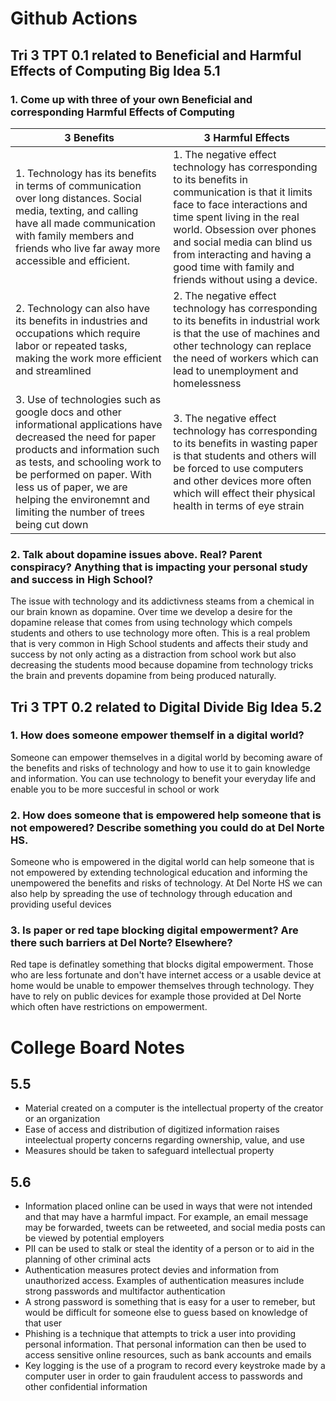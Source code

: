# Github Actions

## Tri 3 TPT 0.1 related to Beneficial and Harmful Effects of Computing Big Idea 5.1

### 1. Come up with three of your own Beneficial and corresponding Harmful Effects of Computing

|  3 Benefits  | 3 Harmful Effects  |
| --- | --- |
| 1. Technology has its benefits in terms of communication over long distances. Social media, texting, and calling have all made communication with family members and friends who live far away more accessible and efficient. | 1. The negative effect technology has corresponding to its benefits in communication is that it limits face to face interactions and time spent living in the real world. Obsession over phones and social media can blind us from interacting and having a good time with family and friends without using a device. |
| 2. Technology can also have its benefits in industries and occupations which require labor or repeated tasks, making the work more efficient and streamlined | 2. The negative effect technology has corresponding to its benefits in industrial work is that the use of machines and other technology can replace the need of workers which can lead to unemployment and homelessness |
| 3. Use of technologies such as google docs and other informational applications have decreased the need for paper products and information such as tests, and schooling work to be performed on paper. With less us of paper, we are helping the environemnt and limiting the number of trees being cut down | 3. The negative effect technology has corresponding to its benefits in wasting paper is that students and others will be forced to use computers and other devices more often which will effect their physical health in terms of eye strain 

### 2. Talk about dopamine issues above. Real? Parent conspiracy? Anything that is impacting your personal study and success in High School?

The issue with technology and its addictivness steams from a chemical in our brain known as dopamine. Over time we develop a desire for the dopamine release that comes from using technology which compels students and others to use technology more often. This is a real problem that is very common in High School students and affects their study and success by not only acting as a distraction from school work but also decreasing the students mood because dopamine from technology tricks the brain and prevents dopamine from being produced naturally.

## Tri 3 TPT 0.2 related to Digital Divide Big Idea 5.2

### 1. How does someone empower themself in a digital world?

Someone can empower themselves in a digital world by becoming aware of the benefits and risks of technology and how to use it to gain knowledge and information. You can use technology to benefit your everyday life and enable you to be more succesful in school or work

### 2. How does someone that is empowered help someone that is not empowered? Describe something you could do at Del Norte HS.

Someone who is empowered in the digital world can help someone that is not empowered by extending technological education and informing the unempowered the benefits and risks of technology. At Del Norte HS we can also help by spreading the use of technology through education and providing useful devices

### 3. Is paper or red tape blocking digital empowerment? Are there such barriers at Del Norte? Elsewhere?

Red tape is definatley something that blocks digital empowerment. Those who are less fortunate and don't have internet access or a usable device at home would be unable to empower themselves through technology. They have to rely on public devices for example those provided at Del Norte which often have restrictions on empowerment. 


# College Board Notes

## 5.5

- Material created on a computer is the intellectual property of the creator or an organization
- Ease of access and distribution of digitized information raises inteelectual property concerns regarding ownership, value, and use
- Measures should be taken to safeguard intellectual property

## 5.6

- Information placed online can be used in ways that were not intended and that may have a harmful impact. For example, an email message may be forwarded, tweets can be retweeted, and social media posts can be viewed by potential employers
- PII can be used to stalk or steal the identity of a person or to aid in the planning of other criminal acts
- Authentication measures protect devies and information from unauthorized access. Examples of authentication measures include strong passwords and multifactor authentication
- A strong password is something that is easy for a user to remeber, but would be difficult for someone else to guess based on knowledge of that user
- Phishing is a technique that attempts to trick a user into providing personal information. That personal information can then be used to access sensitive online resources, such as bank accounts and emails
- Key logging is the use of a program to record every keystroke made by a computer user in order to gain fraudulent access to passwords and other confidential information

